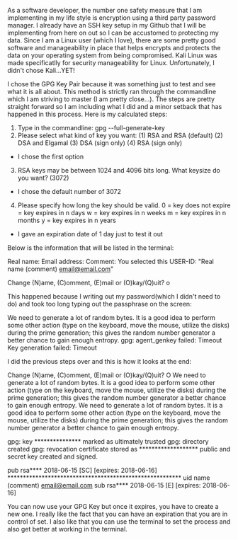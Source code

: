 As a software developer, the number one safety measure that I am implementing in my life style is encryption using a third party password manager. I already have an SSH key setup in my Github that I will be implementing from here on out so I can be accustomed to protecting my data. Since I am a Linux user (which I love), there are some pretty good software and manageability in place that helps encrypts and protects the data on your operating system from being compromised. Kali Linux was made specificatlly for security manageability for Linux. Unfortunately, I didn't chose Kali...YET! 

I chose the GPG Key Pair because it was something just to test and see what it is all about. This method is strictly ran through the commandline which I am striving to master (I am pretty close...). The steps are pretty straight forward so I am including what I did and a minor setback that has happened in this process. Here is my calculated steps:

1. Type in the commandline: gpg --full-generate-key
2. Please select what kind of key you want:
   (1) RSA and RSA (default)
   (2) DSA and Elgamal
   (3) DSA (sign only)
   (4) RSA (sign only)
* I chose the first option
3. RSA keys may be between 1024 and 4096 bits long. What keysize do you want? (3072)
* I chose the default number of 3072
4. Please specify how long the key should be valid.
      0 = key does not expire
      <n>  = key expires in n days
      <n>w = key expires in n weeks
      <n>m = key expires in n months
      <n>y = key expires in n years
* I gave an expiration date of 1 day just to test it out

Below is the information that will be listed in the terminal:

Real name: 
Email address: 
Comment: 
You selected this USER-ID:
    "Real name (comment) <email@email.com>"

Change (N)ame, (C)omment, (E)mail or (O)kay/(Q)uit? o

This happened because I writing out my password(which I didn't need to do) and took too long typing out the passphrase on the screen: 

We need to generate a lot of random bytes. It is a good idea to perform
some other action (type on the keyboard, move the mouse, utilize the
disks) during the prime generation; this gives the random number
generator a better chance to gain enough entropy.
gpg: agent_genkey failed: Timeout
Key generation failed: Timeout

I did the previous steps over and this is how it looks at the end: 

Change (N)ame, (C)omment, (E)mail or (O)kay/(Q)uit? O
We need to generate a lot of random bytes. It is a good idea to perform
some other action (type on the keyboard, move the mouse, utilize the
disks) during the prime generation; this gives the random number
generator a better chance to gain enough entropy.
We need to generate a lot of random bytes. It is a good idea to perform
some other action (type on the keyboard, move the mouse, utilize the
disks) during the prime generation; this gives the random number
generator a better chance to gain enough entropy.

gpg: key *************** marked as ultimately trusted
gpg: directory created
gpg: revocation certificate stored as *******************
public and secret key created and signed.

pub   rsa**** 2018-06-15 [SC] [expires: 2018-06-16]
      ********************************************************
uid                      name (comment) <email@email.com>
sub   rsa**** 2018-06-15 [E] [expires: 2018-06-16]

You can now use your GPG Key but once it expires, you have to create a new one. I really like the fact that you can have an expiration that you are in control of set. I also like that you can use the terminal to set the process and also get better at working in the terminal.
